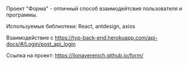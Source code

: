 Проект "Форма" - отличный способ взаимодейтсвия пользователя и программы.

Используемые библиотеки: React, antdesign, axios

Взаимодействие с https://typ-back-end.herokuapp.com/api-docs/#/Login/post_api_login

Ссылка на проект: https://ilonaverenich.github.io/form/
